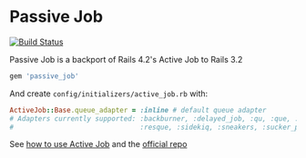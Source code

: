 # Passive Job

[![Build Status](https://travis-ci.org/ruby-journal/passive_job.png?branch=master)](https://travis-ci.org/ruby-journal/passive_job)

Passive Job is a backport of Rails 4.2's Active Job to Rails 3.2

```ruby
gem 'passive_job'
```

And create `config/initializers/active_job.rb` with:

```ruby
ActiveJob::Base.queue_adapter = :inline # default queue adapter
# Adapters currently supported: :backburner, :delayed_job, :qu, :que, :queue_classic,
#                               :resque, :sidekiq, :sneakers, :sucker_punch
```

See [how to use Active Job](http://edgeguides.rubyonrails.org/active_job_basics.html) and the [official repo](https://github.com/rails/rails/tree/master/activejob)